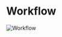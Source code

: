 # Workflow
![Workflow](https://github.com/dienesh12/node-ci-cd/assets/84952993/55c2fdcf-7ff4-4a25-a1e7-148abbc7816e)
